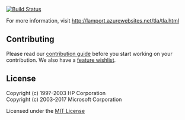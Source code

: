 [![Build Status](https://travis-ci.org/tlaplus/tlaplus.svg?branch=master)](https://travis-ci.org/tlaplus/tlaplus)

For more information, visit http://lamport.azurewebsites.net/tla/tla.html

Contributing
------------
Please read our [contribution guide](https://github.com/tlaplus/tlaplus/blob/master/CONTRIBUTING.md) before you start working on your contribution. We also have a [feature wishlist](https://github.com/tlaplus/tlaplus/blob/master/general/docs/contributions.md).

License
-------

Copyright (c) 199?-2003 HP Corporation  
Copyright (c) 2003-2017 Microsoft Corporation  

Licensed under the [MIT License](http://lamport.azurewebsites.net/tla/license.html)
